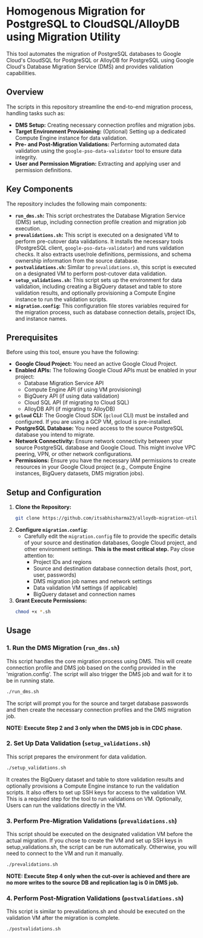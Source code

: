 # Homogenous Migration for PostgreSQL to CloudSQL/AlloyDB using Migration Utility

This tool automates the migration of PostgreSQL databases to Google Cloud's CloudSQL for PostgreSQL or AlloyDB for PostgreSQL using Google Cloud's Database Migration Service (DMS) and provides validation capabilities.

## Overview

The scripts in this repository streamline the end-to-end migration process, handling tasks such as:

* **DMS Setup:** Creating necessary connection profiles and migration jobs.
* **Target Environment Provisioning:** (Optional) Setting up a dedicated Compute Engine instance for data validation.
* **Pre- and Post-Migration Validations:** Performing automated data validation using the `google-pso-data-validator` tool to ensure data integrity.
* **User and Permission Migration:** Extracting and applying user and permission definitions.

## Key Components

The repository includes the following main components:

* **`run_dms.sh`:** This script orchestrates the Database Migration Service (DMS) setup, including connection profile creation and migration job execution.
* **`prevalidations.sh`:** This script is executed on a designated VM to perform pre-cutover data validations. It installs the necessary tools (PostgreSQL client, `google-pso-data-validator`) and runs validation checks. It also extracts user/role definitions, permissions, and schema ownership information from the source database.
* **`postvalidations.sh`:** Similar to `prevalidations.sh`, this script is executed on a designated VM to perform post-cutover data validation.
* **`setup_validations.sh`:** This script sets up the environment for data validation, including creating a BigQuery dataset and table to store validation results, and optionally provisioning a Compute Engine instance to run the validation scripts.
* **`migration.config`:** This configuration file stores variables required for the migration process, such as database connection details, project IDs, and instance names.

## Prerequisites

Before using this tool, ensure you have the following:

* **Google Cloud Project:** You need an active Google Cloud Project.
* **Enabled APIs:** The following Google Cloud APIs must be enabled in your project:
    * Database Migration Service API
    * Compute Engine API (if using VM provisioning)
    * BigQuery API (if using data validation)
    * Cloud SQL API (if migrating to Cloud SQL)
    * AlloyDB API (if migrating to AlloyDB)
* **`gcloud` CLI:** The Google Cloud SDK (`gcloud` CLI) must be installed and configured. If you are using a GCP VM, gcloud is pre-installed.
* **PostgreSQL Database:** You need access to the source PostgreSQL database you intend to migrate.
* **Network Connectivity:** Ensure network connectivity between your source PostgreSQL database and Google Cloud. This might involve VPC peering, VPN, or other network configurations.
* **Permissions:** Ensure you have the necessary IAM permissions to create resources in your Google Cloud project (e.g., Compute Engine instances, BigQuery datasets, DMS migration jobs).

## Setup and Configuration

1.  **Clone the Repository:**
    ```bash
    git clone https://github.com/itsabhisharma23/alloydb-migration-utility.git
    ```
2.  **Configure `migration.config`:**
    * Carefully edit the `migration.config` file to provide the specific details of your source and destination databases, Google Cloud project, and other environment settings.  **This is the most critical step.** Pay close attention to:
        * Project IDs and regions
        * Source and destination database connection details (host, port, user, passwords)
        * DMS migration job names and network settings
        * Data validation VM settings (if applicable)
        * BigQuery dataset and connection names
3.  **Grant Execute Permissions:**
    ```bash
    chmod +x *.sh
    ```

## Usage

### 1.  Run the DMS Migration (`run_dms.sh`)

This script handles the core migration process using DMS. This will create connection profile and DMS job based on the config provided in the 'migration.config'. The script will also trigger the DMS job and wait for it to be in running state. 

```bash
./run_dms.sh
```

The script will prompt you for the source and target database passwords and then create the necessary connection profiles and the DMS migration job.

**NOTE: Execute Step 2 and 3 only when the DMS job is in CDC phase.**

### 2.  Set Up Data Validation (`setup_validations.sh`)

This script prepares the environment for data validation.

```bash
./setup_validations.sh
```
It creates the BigQuery dataset and table to store validation results and optionally provisions a Compute Engine instance to run the validation scripts. It also offers to set up SSH keys for access to the validation VM. This is a required step for the tool to run validations on VM. 
Optionally, Users can run the validations directly in the VM.

### 3. Perform Pre-Migration Validations (`prevalidations.sh`)
This script should be executed on the designated validation VM before the actual migration. If you chose to create the VM and set up SSH keys in setup_validations.sh, the script can be run automatically. Otherwise, you will need to connect to the VM and run it manually.

```bash
./prevalidations.sh
```

**NOTE: Execute Step 4 only when the cut-over is achieved and there are no more writes to the source DB and replication lag is 0 in DMS job.**
### 4. Perform Post-Migration Validations (`postvalidations.sh`)

This script is similar to prevalidations.sh and should be executed on the validation VM after the migration is complete.

```bash
./postvalidations.sh
```
